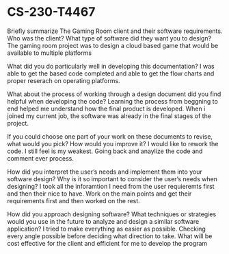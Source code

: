 # CS-230-T4467

Briefly summarize The Gaming Room client and their software requirements. Who was the client? What type of software did they want you to design?
The gaming room project was to design a cloud based game that would be available to multiple platforms 

What did you do particularly well in developing this documentation?
I was able to get the based code completed and able to get the flow charts and proper reserach on operating platforms. 


What about the process of working through a design document did you find helpful when developing the code?
Learning the process from beggning to end helped me understand how the final product is developed. When i joined my current job, the software was already in the final stages of the project. 

If you could choose one part of your work on these documents to revise, what would you pick? How would you improve it?
I would like to rework the code. I still feel is my weakest. Going back and anaylize the code and comment ever process. 

How did you interpret the user’s needs and implement them into your software design? Why is it so important to consider the user’s needs when designing?
I took all the inforamtion I need from the user requieremts first and then their nice to have. Work on the main points and get their requirements first and then worked on the rest. 

How did you approach designing software? What techniques or strategies would you use in the future to analyze and design a similar software application?
I tried to make everything as easier as possible. Checking every angle possible before deciding what direction to take. What will be cost effective for the client and efficient for me to develop the program 
